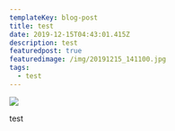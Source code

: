 ```yaml
---
templateKey: blog-post
title: test
date: 2019-12-15T04:43:01.415Z
description: test
featuredpost: true
featuredimage: /img/20191215_141100.jpg
tags:
  - test
---
```

![](/img/blog-index.jpg)

test
